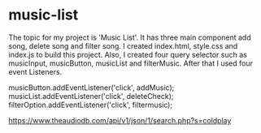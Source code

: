 # music-list
The topic for my project is 'Music List'. It has three main component add song, delete song and filter song. I created index.html, style.css and index.js to build this project. Also, I created four query selector such as musicInput, musicButton, musicList and filterMusic. After that I used four event Listeners. 

musicButton.addEventListener('click', addMusic);
musicList.addEventListener('click', deleteCheck);
filterOption.addEventListener('click', filtermusic);





https://www.theaudiodb.com/api/v1/json/1/search.php?s=coldplay

